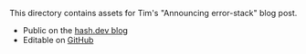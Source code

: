 This directory contains assets for Tim's "Announcing error-stack" blog post.

- Public on the [hash.dev blog](https://hash.dev/blog/announcement-error-stack)
- Editable on [GitHub](https://github.com/hashintel/hash/blob/main/sites/hashdev/src/_pages/blog/4_announcement-error-stack.mdx)
